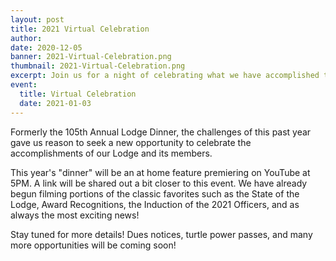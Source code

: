 ```yaml
---
layout: post
title: 2021 Virtual Celebration
author:
date: 2020-12-05
banner: 2021-Virtual-Celebration.png
thumbnail: 2021-Virtual-Celebration.png
excerpt: Join us for a night of celebrating what we have accomplished this year.
event:
  title: Virtual Celebration
  date: 2021-01-03
---
```


Formerly the 105th Annual Lodge Dinner, the challenges of this past year gave us reason to seek a new opportunity to celebrate the accomplishments of our Lodge and its members.

This year's "dinner" will be an at home feature premiering on YouTube at 5PM. A link will be shared out a bit closer to this event. We have already begun filming portions of the classic favorites such as the State of the Lodge, Award Recognitions, the Induction of the 2021 Officers, and as always the most exciting news!

Stay tuned for more details! Dues notices, turtle power passes, and many more opportunities will be coming soon!
